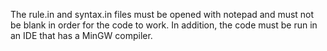 The rule.in and syntax.in files must be opened with notepad and must not be blank in order for the code to work.
In addition, the code must be run in an IDE that has a MinGW compiler.
